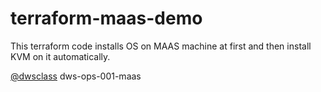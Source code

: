 # terraform-maas-demo
This terraform code installs OS on MAAS machine at first and then install KVM on it automatically.

 [@dwsclass](https://github.com/dwsclass) dws-ops-001-maas
